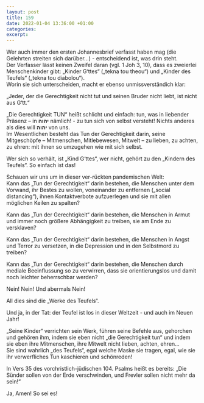 ```yaml
---
layout: post
title: 159
date: 2022-01-04 13:36:00 +01:00
categories: 
excerpt: 
---
```


Wer auch immer den ersten Johannesbrief verfasst haben mag (die Gelehrten streiten sich darüber…) - entscheidend ist, was drin steht.\
Der Verfasser lässt keinen Zweifel daran (vgl. 1 Joh 3, 10), dass es zweierlei Menschenkinder gibt: „Kinder G‘ttes“ („tekna tou theou“) und „Kinder des Teufels“ („tekna tou diabolou“).\
Worin sie sich unterscheiden, macht er ebenso unmissverständich klar:

„Jeder, der die Gerechtigkeit nicht tut und seinen Bruder nicht liebt, ist nicht aus G‘tt.“

„Die Gerechtigkeit TUN“ heißt schlicht und einfach: tun, was in liebender Präsenz – in **יהוה** nämlich! - zu tun sich von selbst versteht! Nichts anderes als dies will **יהוה** von uns.\
Im Wesentlichen besteht das Tun der Gerechtigkeit darin, seine Mitgeschöpfe – Mitmenschen, Mitlebewesen, Mitwelt – zu lieben, zu achten, zu ehren: mit ihnen so umzugehen wie mit sich selbst.

Wer sich so verhält, ist „Kind G‘ttes“, wer nicht, gehört zu den „Kindern des Teufels“. So einfach ist das!

Schauen wir uns um in dieser ver-rückten pandemischen Welt:\
Kann das „Tun der Gerechtigkeit“ darin bestehen, die Menschen unter dem Vorwand, ihr Bestes zu wollen, voneinander zu entfernen („social distancing“), ihnen Kontaktverbote aufzuerlegen und sie mit allen möglichen Keilen zu spalten?

Kann das „Tun der Gerechtigkeit“ darin bestehen, die Menschen in Armut und immer noch größere Abhängigkeit zu treiben, sie am Ende zu versklaven?

Kann das „Tun der Gerechtigkeit“ darin bestehen, die Menschen in Angst und Terror zu versetzen, in die Depression und in den Selbstmord zu treiben?

Kann das „Tun der Gerechtigkeit“ darin bestehen, die Menschen durch mediale Beeinflussung so zu verwirren, dass sie orientierungslos und damit noch leichter beherrschbar werden?

Nein! Nein! Und abermals Nein!

All dies sind die „Werke des Teufels“.

Und ja, in der Tat: der Teufel ist los in dieser Weltzeit - und auch im Neuen Jahr!

„Seine Kinder“ verrichten sein Werk, führen seine Befehle aus, gehorchen und gehören ihm, indem sie eben nicht „die Gerechtigkeit tun“ und indem sie eben ihre Mitmenschen, ihre Mitwelt nicht lieben, achten, ehren…\
Sie sind wahrlich „des Teufels“, egal welche Maske sie tragen, egal, wie sie ihr verwerfliches Tun kaschieren und schönreden!

In Vers 35 des vorchristlich-jüdischen 104. Psalms heißt es bereits: „Die Sünder sollen von der Erde verschwinden, und Frevler sollen nicht mehr da sein!“

Ja, Amen! So sei es!
